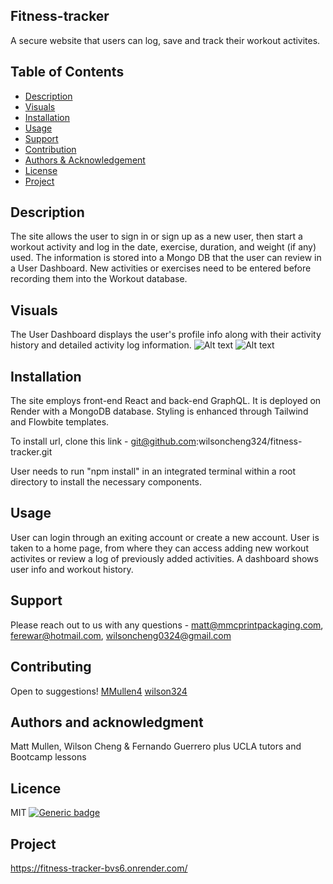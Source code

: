 ## Fitness-tracker
A secure website that users can log, save and track their workout activites.   

## Table of Contents
  - [Description](#project-description)
  - [Visuals](#visuals)
  - [Installation](#installation)
  - [Usage](#usage)
  - [Support](#support)
  - [Contribution](#contribution)
  - [Authors & Acknowledgement](#authors-and-acknowledgment)
  - [License](#license)
  - [Project](#project-status)


## Description
The site allows the user to sign in or sign up as a new user, then start a workout activity and log in the date, exercise, duration, and weight (if any) used.  The information is stored into a Mongo DB that the user can review in a User Dashboard.  New activities or exercises need to be entered before recording them into the Workout database.  

## Visuals
The User Dashboard displays the user's profile info along with their activity history and detailed activity log information. 
![Alt text](<./assets/Screenshot 2024-04-10 at 11.25.48 AM.png>)
![Alt text](<./assets/Screenshot 2024-04-10 at 12.20.41 PM.png>)


## Installation
The site employs front-end React and back-end GraphQL.  It is deployed on Render with a MongoDB database.  Styling is enhanced through Tailwind and Flowbite templates.

To install url, clone this link -
git@github.com:wilsoncheng324/fitness-tracker.git

User needs to run "npm install" in an integrated terminal within a root directory to install the necessary components.  

## Usage
User can login through an exiting account or create a new account.  User is taken to a home page, from where they can access adding new workout activites or review a log of previously added activities.  A dashboard shows user info and workout history.  

## Support
Please reach out to us with any questions - 
matt@mmcprintpackaging.com,
ferewar@hotmail.com,
wilsoncheng0324@gmail.com


## Contributing
Open to suggestions!
[MMullen4](https://github.com/MMullen4)
[wilson324](https://github.com/wilsoncheng324)


## Authors and acknowledgment
Matt Mullen, Wilson Cheng & Fernando Guerrero
plus UCLA tutors and Bootcamp lessons


## Licence
MIT
  [![Generic badge](https://img.shields.io/badge/License-MIT-green.svg)](https://choosealicense.com/licenses/mit/.)


## Project
https://fitness-tracker-bvs6.onrender.com/
